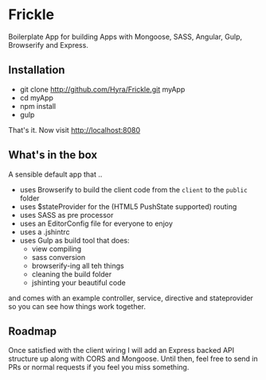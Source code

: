 Frickle
=======

Boilerplate App for building Apps with Mongoose, SASS, Angular, Gulp, Browserify and Express.

## Installation

- git clone http://github.com/Hyra/Frickle.git myApp
- cd myApp
- npm install
- gulp

That's it. Now visit [http://localhost:8080](http://localhost:8080)

## What's in the box

A sensible default app that ..

  - uses Browserify to build the client code from the `client` to the `public` folder
  - uses $stateProvider for the (HTML5 PushState supported) routing
  - uses SASS as pre processor
  - uses an EditorConfig file for everyone to enjoy
  - uses a .jshintrc
  - uses Gulp as build tool that does:
  	- view compiling
  	- sass conversion
  	- browserify-ing all teh things
  	- cleaning the build folder
  	- jshinting your beautiful code

and comes with an example controller, service, directive and stateprovider so you can see how things work together.

## Roadmap

Once satisfied with the client wiring I will add an Express backed API structure up along with CORS and Mongoose. Until then, feel free to send in PRs or normal requests if you feel you miss something.